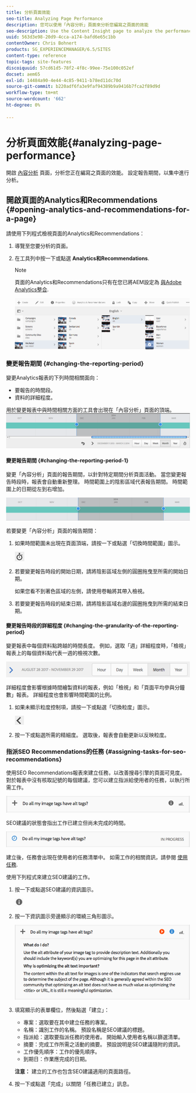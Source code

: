 ```yaml
---
title: 分析頁面效能
seo-title: Analyzing Page Performance
description: 您可以使用「內容分析」頁面來分析您編寫之頁面的效能
seo-description: Use the Content Insight page to analyze the performance of the page that you are authoring
uuid: 563d3e98-20d9-4cca-a174-bafd6e65c1bb
contentOwner: Chris Bohnert
products: SG_EXPERIENCEMANAGER/6.5/SITES
content-type: reference
topic-tags: site-features
discoiquuid: 57cd61d5-78f2-4f8c-99ee-75e100c052ef
docset: aem65
exl-id: 14484a90-4e44-4c85-9411-b78ed11dc70d
source-git-commit: b220adf6fa3e9faf94389b9a9416b7fca2f89d9d
workflow-type: tm+mt
source-wordcount: '662'
ht-degree: 0%

---
```


# 分析頁面效能{#analyzing-page-performance}

開啟 [內容分析](/help/sites-authoring/content-insights.md) 頁面，分析您正在編寫之頁面的效能。 設定報告期間，以集中進行分析。

## 開啟頁面的Analytics和Recommendations {#opening-analytics-and-recommendations-for-a-page}

請使用下列程式檢視頁面的Analytics和Recommendations：

1. 導覽至您要分析的頁面。
1. 在工具列中按一下或點選 **Analytics和Recommendations**.

   >[!NOTE]
   >
   >頁面的Analytics和Recommendations只有在您已將AEM設定為 [與Adobe Analytics整合](/help/sites-administering/adobeanalytics-connect.md).

   ![screen-shot_2019-03-05at115319](assets/screen-shot_2019-03-05at115319.png)

### 變更報告期間 {#changing-the-reporting-period}

變更Analytics報表的下列時間相關面向：

* 要報告的時間段。
* 資料的詳細程度。

用於變更報表中與時間相關方面的工具會出現在「內容分析」頁面的頂端。 ![chlimage_1-126](assets/chlimage_1-126.png)

#### 變更報告期間 {#changing-the-reporting-period-1}

變更「內容分析」頁面的報告期間，以針對特定期間分析頁面活動。 當您變更報告時段時，報表會自動重新整理。 時間範圍上的陰影區域代表報告期間。 時間範圍上的日期從左到右增加。

![chlimage_1-127](assets/chlimage_1-127.png)

若要變更「內容分析」頁面的報告期間：

1. 如果時間範圍未出現在頁面頂端，請按一下或點選「切換時間範圍」圖示。

   ![](do-not-localize/chlimage_1-22.png)

1. 若要變更報告時段的開始日期，請將陰影區域左側的圓圈拖曳至所需的開始日期。

   如果您看不到著色區域的左側，請使用卷軸將其帶入檢視。

1. 若要變更報告時段的結束日期，請將陰影區域右邊的圓圈拖曳到所需的結束日期。

#### 變更報告時段的詳細程度 {#changing-the-granularity-of-the-reporting-period}

變更報表中每個資料點跨越的時間長度。 例如，選取「週」詳細程度時，「檢視」報表上的每個資料點代表一週的檢視次數。

![screen_shot_2017-11-29at141001](assets/screen_shot_2017-11-29at141001.png)

詳細程度會影響根據時間繪製資料的報表，例如「檢視」和「頁面平均參與分鐘數」報表。 詳細程度也會影響時間範圍的比例。

1. 如果未顯示粒度控制項，請按一下或點選「切換粒度」圖示。

   ![chlimage_1-128](assets/chlimage_1-128.png)

1. 按一下或點選所需的精細度。 選取後，報表會自動更新以反映粒度。

### 指派SEO Recommendations的任務 {#assigning-tasks-for-seo-recommendations}

使用SEO Recommendations報表來建立任務，以改善搜尋引擎的頁面可見度。 對於報表中沒有核取記號的每個建議，您可以建立指派給使用者的任務，以執行所需工作。

![chlimage_1-129](assets/chlimage_1-129.png)

SEO建議的狀態會指出工作已建立但尚未完成的時間。

![chlimage_1-130](assets/chlimage_1-130.png)

建立後，任務會出現在使用者的任務清單中。 如需工作的相關資訊，請參閱 [使用任務](/help/sites-authoring/task-content.md).

使用下列程式來建立SEO建議的工作。

1. 按一下或點選SEO建議的資訊圖示。

   ![](do-not-localize/chlimage_1-23.png)

1. 按一下資訊圖示旁邊顯示的環繞三角形圖示。

   ![chlimage_1-131](assets/chlimage_1-131.png)

1. 填寫顯示的表單欄位，然後點選「建立」：

   * 專案：選取要在其中建立任務的專案。
   * 名稱：識別工作的名稱。 預設名稱是SEO建議的標題。
   * 指派給：選取要指派任務的使用者。 開始輸入使用者名稱以篩選清單。
   * 摘要：完成工作所需之活動的摘要。 預設說明是SEO建議隨附的資訊。
   * 工作優先順序：工作的優先順序。
   * 到期日：作業應完成的日期。

   **注意：** 建立的工作也包含SEO建議適用的頁面路徑。

1. 按一下或點選「完成」以關閉「任務已建立」訊息。
